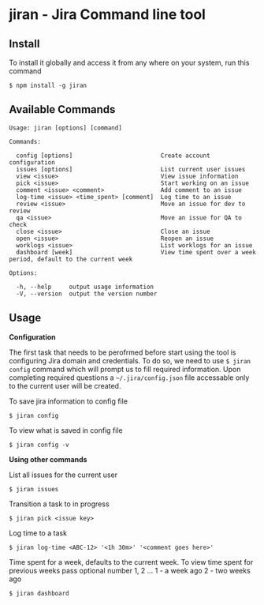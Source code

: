 # jiran - Jira Command line tool

## Install
To install it globally and access it from any where on your system, run this command

```
$ npm install -g jiran
```

## Available Commands

    Usage: jiran [options] [command]

    Commands:

      config [options]                         Create account configuration
      issues [options]                         List current user issues
      view <issue>                             View issue information
      pick <issue>                             Start working on an issue
      comment <issue> <comment>                Add comment to an issue
      log-time <issue> <time_spent> [comment]  Log time to an issue
      review <issue>                           Move an issue for dev to review
      qa <issue>                               Move an issue for QA to check
      close <issue>                            Close an issue
      open <issue>                             Reopen an issue
      worklogs <issue>                         List worklogs for an issue
      dashboard [week]                         View time spent over a week period, default to the current week

    Options:

      -h, --help     output usage information
      -V, --version  output the version number

## Usage
  
  **Configuration**

  The first task that needs to be perofrmed before start using the tool is configuring Jira domain and credentials. To do so, we need to use `$ jiran config` command which will prompt us to fill required information. Upon completing required questions a `~/.jira/config.json` file accessable only to the current user will be created.

  To save jira information to config file

    $ jiran config

  To view what is saved in config file
  
    $ jiran config -v

  **Using other commands**

   List all issues for the current user
    
    $ jiran issues 
    
   Transition a task to in progress
    
    $ jiran pick <issue key>
   
   Log time to a task
    
    $ jiran log-time <ABC-12> '<1h 30m>' '<comment goes here>'

   Time spent for a week, defaults to the current week. To view time spent for previous weeks pass optional number 1, 2 ...
      1 - a week ago
      2 - two weeks ago

    $ jiran dashboard 
